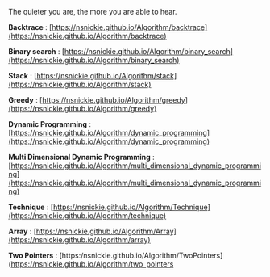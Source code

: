 The quieter you are, the more you are able to hear.

**Backtrace** : [https://nsnickie.github.io/Algorithm/backtrace](https://nsnickie.github.io/Algorithm/backtrace)

**Binary search** : [https://nsnickie.github.io/Algorithm/binary_search](https://nsnickie.github.io/Algorithm/binary_search)

**Stack** : [https://nsnickie.github.io/Algorithm/stack](https://nsnickie.github.io/Algorithm/stack)

**Greedy** : [https://nsnickie.github.io/Algorithm/greedy](https://nsnickie.github.io/Algorithm/greedy)

**Dynamic Programming** : [https://nsnickie.github.io/Algorithm/dynamic_programming](https://nsnickie.github.io/Algorithm/dynamic_programming)

**Multi Dimensional Dynamic Programming** : [https://nsnickie.github.io/Algorithm/multi_dimensional_dynamic_programming](https://nsnickie.github.io/Algorithm/multi_dimensional_dynamic_programming)

**Technique** : [https://nsnickie.github.io/Algorithm/Technique](https://nsnickie.github.io/Algorithm/technique)

**Array** : [https://nsnickie.github.io/Algorithm/Array](https://nsnickie.github.io/Algorithm/array)

**Two Pointers** : [https:/nsnickie.github.io/Algorithm/TwoPointers](https://nsnickie.github.io/Algorithm/two_pointers
